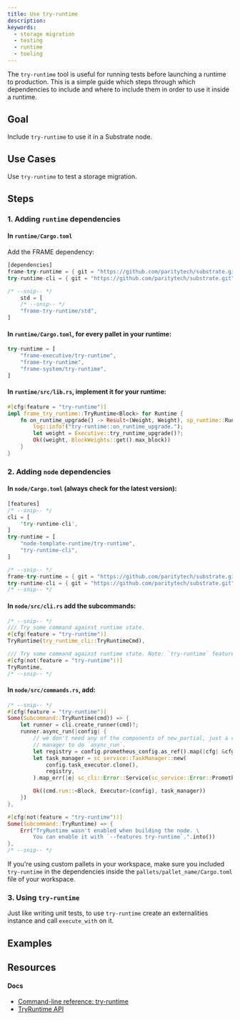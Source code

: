 ```yaml
---
title: Use try-runtime
description:
keywords:
  - storage migration
  - testing
  - runtime
  - tooling
---
```


The `try-runtime` tool is useful for running tests before launching a runtime to production.
This is a simple guide which steps through which dependencies to include and where to include them in order to use it inside a runtime.

## Goal

Include `try-runtime` to use it in a Substrate node.

## Use Cases

Use `try-runtime` to test a storage migration.

## Steps

### 1. Adding `runtime` dependencies

#### In `runtime/Cargo.toml`

Add the FRAME dependency:

```rust
[dependencies]
frame-try-runtime = { git = "https://github.com/paritytech/substrate.git", branch = "polkadot-vv0.9.26", optional = true }
try-runtime-cli = { git = "https://github.com/paritytech/substrate.git", branch = "polkadot-vv0.9.26", optional = true }

/* --snip-- */
    std = [
    /* --snip-- */
    "frame-try-runtime/std",
]
```

#### In `runtime/Cargo.toml`, for every pallet in your runtime:

```rust
try-runtime = [
	"frame-executive/try-runtime",
	"frame-try-runtime",
	"frame-system/try-runtime",
]
```

#### In `runtime/src/lib.rs`, implement it for your runtime:

```rust
#[cfg(feature = "try-runtime")]
impl frame_try_runtime::TryRuntime<Block> for Runtime {
	fn on_runtime_upgrade() -> Result<(Weight, Weight), sp_runtime::RuntimeString> {
		log::info!("try-runtime::on_runtime_upgrade.");
		let weight = Executive::try_runtime_upgrade()?;
		Ok((weight, BlockWeights::get().max_block))
	}
}
```

### 2. Adding `node` dependencies

#### In `node/Cargo.toml` (always check for the latest version):

```rust
[features]
/* --snip-- */
cli = [
    'try-runtime-cli',
]
try-runtime = [
    "node-template-runtime/try-runtime",
    "try-runtime-cli",
]

/* --snip-- */
frame-try-runtime = { git = "https://github.com/paritytech/substrate.git", branch = "polkadot-vv0.9.26", optional = true }
try-runtime-cli = { git = "https://github.com/paritytech/substrate.git", branch = "polkadot-vv0.9.26", optional = true }
/* --snip-- */

```

#### In `node/src/cli.rs` add the subcommands:

```rust
/* --snip-- */
/// Try some command against runtime state.
#[cfg(feature = "try-runtime")]
TryRuntime(try_runtime_cli::TryRuntimeCmd),

/// Try some command against runtime state. Note: `try-runtime` feature must be enabled.
#[cfg(not(feature = "try-runtime"))]
TryRuntime,
/* --snip-- */
```

#### In `node/src/commands.rs`, add:

```rust
/* --snip-- */
#[cfg(feature = "try-runtime")]
Some(Subcommand::TryRuntime(cmd)) => {
	let runner = cli.create_runner(cmd)?;
	runner.async_run(|config| {
		// we don't need any of the components of new_partial, just a runtime, or a task
		// manager to do `async_run`.
		let registry = config.prometheus_config.as_ref().map(|cfg| &cfg.registry);
		let task_manager = sc_service::TaskManager::new(
			config.task_executor.clone(),
			registry,
		).map_err(|e| sc_cli::Error::Service(sc_service::Error::Prometheus(e)))?;

		Ok((cmd.run::<Block, Executor>(config), task_manager))
	})
},

#[cfg(not(feature = "try-runtime"))]
Some(Subcommand::TryRuntime) => {
	Err("TryRuntime wasn't enabled when building the node. \
		You can enable it with `--features try-runtime`.".into())
},
/* --snip-- */
```

If you're using custom pallets in your workspace, make sure you included `try-runtime` in the dependencies inside the `pallets/pallet_name/Cargo.toml` file of your workspace.

### 3. Using `try-runtime`

Just like writing unit tests, to use `try-runtime` create an externalities instance and call `execute_with` on it.

## Examples

## Resources

#### Docs

- [Command-line reference: try-runtime](/reference/command-line-tools/try-runtime/)
- [TryRuntime API](https://crates.parity.io/frame_try_runtime/trait.TryRuntime.html)
